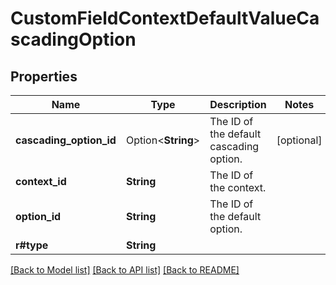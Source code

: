 # CustomFieldContextDefaultValueCascadingOption

## Properties

Name | Type | Description | Notes
------------ | ------------- | ------------- | -------------
**cascading_option_id** | Option<**String**> | The ID of the default cascading option. | [optional]
**context_id** | **String** | The ID of the context. | 
**option_id** | **String** | The ID of the default option. | 
**r#type** | **String** |  | 

[[Back to Model list]](../README.md#documentation-for-models) [[Back to API list]](../README.md#documentation-for-api-endpoints) [[Back to README]](../README.md)


